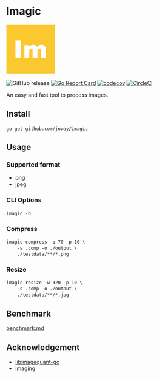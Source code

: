 # Imagic

<img width="128px" src="logo.png" alt="logo">

![GitHub release](https://img.shields.io/github/tag/joway/imagic.svg?label=release)
[![Go Report Card](https://goreportcard.com/badge/github.com/joway/imagic)](https://goreportcard.com/report/github.com/joway/imagic)
[![codecov](https://codecov.io/gh/joway/imagic/branch/master/graph/badge.svg)](https://codecov.io/gh/joway/imagic)
[![CircleCI](https://circleci.com/gh/joway/imagic.svg?style=shield)](https://circleci.com/gh/joway/imagic)

An easy and fast tool to process images.

## Install

```shell
go get github.com/joway/imagic
```

## Usage

### Supported format

- png
- jpeg

### CLI Options

```
imagic -h
```

### Compress

```shell
imagic compress -q 70 -p 10 \
	-s .comp -o ./output \
	./testdata/**/*.png
```

### Resize

```shell
imagic resize -w 320 -p 10 \
	-s .comp -o ./output \
	./testdata/**/*.jpg
```

## Benchmark

[benchmark.md](docs/benchmark.md)

## Acknowledgement

- [libimagequant-go](https://github.com/joway/libimagequant-go)
- [imaging](https://github.com/disintegration/imaging)







